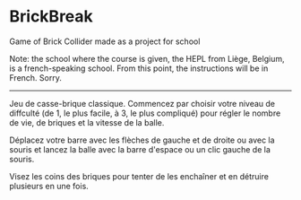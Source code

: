 # BrickBreak
Game of Brick Collider made as a project for school

Note: the school where the course is given, the HEPL from Liège, Belgium, is a french-speaking school. From this point, the instructions will be in French. Sorry.

_____

Jeu de casse-brique classique.
Commencez par choisir votre niveau de diffculté (de 1, le plus facile, à 3, le plus compliqué) pour régler le nombre de vie, de briques et la vitesse de la balle.

Déplacez votre barre avec les flèches de gauche et de droite ou avec la souris et lancez la balle avec la barre d'espace ou un clic gauche de la souris.

Visez les coins des briques pour tenter de les enchaîner et en détruire plusieurs en une fois.
